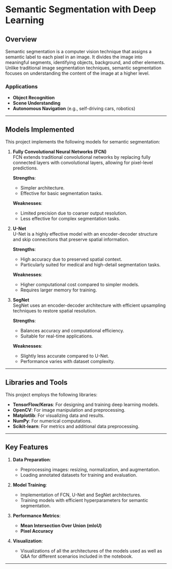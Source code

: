 # Semantic Segmentation with Deep Learning

## Overview
Semantic segmentation is a computer vision technique that assigns a semantic label to each pixel in an image. It divides the image into meaningful segments, identifying objects, background, and other elements. Unlike traditional image segmentation techniques, semantic segmentation focuses on understanding the content of the image at a higher level.

### Applications
- **Object Recognition**
- **Scene Understanding**
- **Autonomous Navigation** (e.g., self-driving cars, robotics)

---

## Models Implemented
This project implements the following models for semantic segmentation:

1. **Fully Convolutional Neural Networks (FCN)**  
   FCN extends traditional convolutional networks by replacing fully connected layers with convolutional layers, allowing for pixel-level predictions.

   **Strengths**:
   - Simpler architecture.
   - Effective for basic segmentation tasks.

   **Weaknesses**:
   - Limited precision due to coarser output resolution.
   - Less effective for complex segmentation tasks.

2. **U-Net**  
   U-Net is a highly effective model with an encoder-decoder structure and skip connections that preserve spatial information.

   **Strengths**:
   - High accuracy due to preserved spatial context.
   - Particularly suited for medical and high-detail segmentation tasks.

   **Weaknesses**:
   - Higher computational cost compared to simpler models.
   - Requires larger memory for training.

3. **SegNet**  
   SegNet uses an encoder-decoder architecture with efficient upsampling techniques to restore spatial resolution.

   **Strengths**:
   - Balances accuracy and computational efficiency.
   - Suitable for real-time applications.

   **Weaknesses**:
   - Slightly less accurate compared to U-Net.
   - Performance varies with dataset complexity.

---

## Libraries and Tools
This project employs the following libraries:
- **TensorFlow/Keras**: For designing and training deep learning models.
- **OpenCV**: For image manipulation and preprocessing.
- **Matplotlib**: For visualizing data and results.
- **NumPy**: For numerical computations.
- **Scikit-learn**: For metrics and additional data preprocessing.

---

## Key Features
1. **Data Preparation**:
   - Preprocessing images: resizing, normalization, and augmentation.
   - Loading annotated datasets for training and evaluation.

2. **Model Training**:
   - Implementation of FCN, U-Net and SegNet architectures.
   - Training models with efficient hyperparameters for semantic segmentation.

3. **Performance Metrics**:
   - **Mean Intersection Over Union (mIoU)**
   - **Pixel Accuracy**

4. **Visualization**:
   - Visualizations of all the architectures of the models used as well as Q&A for different scenarios included in the notebook.

---

